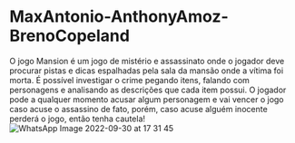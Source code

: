 # MaxAntonio-AnthonyAmoz-BrenoCopeland

O jogo Mansion é um jogo de mistério e assassinato onde o jogador deve procurar pistas e dicas espalhadas pela sala da mansão onde a vítima foi morta. É possível investigar o crime pegando itens, falando com personagens e analisando as descrições que cada item possui. O jogador pode a qualquer momento acusar algum personagem e vai vencer o jogo caso acuse o assassino de fato, porém, caso acuse alguém inocente perderá o jogo, então tenha cautela!
![WhatsApp Image 2022-09-30 at 17 31 45](https://user-images.githubusercontent.com/114777087/193369429-44adcd24-2142-4556-aede-b30a2c8cd8ad.jpeg)
